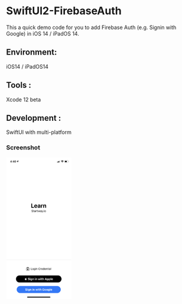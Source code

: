 # SwiftUI2-FirebaseAuth
This a quick demo code for you to add Firebase Auth (e.g. Signin with Google) in iOS 14 / iPadOS 14.

## Environment: 
iOS14 / iPadOS14
## Tools : 
Xcode 12 beta
## Development : 
SwiftUI with multi-platform

### Screenshot
<img width="35%" src="https://raw.githubusercontent.com/1998code/SwiftUI2-FirebaseAuth/master/preview.png" />
